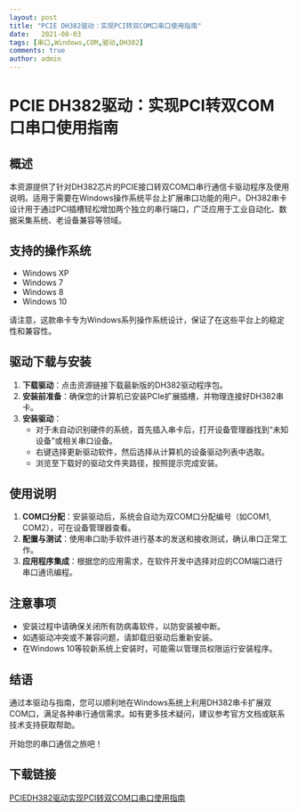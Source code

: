 ```yaml
---
layout: post
title: "PCIE DH382驱动：实现PCI转双COM口串口使用指南"
date:   2021-08-03
tags: [串口,Windows,COM,驱动,DH382]
comments: true
author: admin
---
```

# PCIE DH382驱动：实现PCI转双COM口串口使用指南

## 概述

本资源提供了针对DH382芯片的PCIE接口转双COM口串行通信卡驱动程序及使用说明。适用于需要在Windows操作系统平台上扩展串口功能的用户。DH382串卡设计用于通过PCI插槽轻松增加两个独立的串行端口，广泛应用于工业自动化、数据采集系统、老设备兼容等领域。

## 支持的操作系统

- Windows XP
- Windows 7
- Windows 8
- Windows 10

请注意，这款串卡专为Windows系列操作系统设计，保证了在这些平台上的稳定性和兼容性。

## 驱动下载与安装

1. **下载驱动**：点击资源链接下载最新版的DH382驱动程序包。
2. **安装前准备**：确保您的计算机已安装PCIe扩展插槽，并物理连接好DH382串卡。
3. **安装驱动**：
   - 对于未自动识别硬件的系统，首先插入串卡后，打开设备管理器找到“未知设备”或相关串口设备。
   - 右键选择更新驱动软件，然后选择从计算机的设备驱动列表中选取。
   - 浏览至下载好的驱动文件夹路径，按照提示完成安装。

## 使用说明

1. **COM口分配**：安装驱动后，系统会自动为双COM口分配编号（如COM1, COM2），可在设备管理器查看。
2. **配置与测试**：使用串口助手软件进行基本的发送和接收测试，确认串口正常工作。
3. **应用程序集成**：根据您的应用需求，在软件开发中选择对应的COM端口进行串口通讯编程。

## 注意事项

- 安装过程中请确保关闭所有防病毒软件，以防安装被中断。
- 如遇驱动冲突或不兼容问题，请卸载旧驱动后重新安装。
- 在Windows 10等较新系统上安装时，可能需以管理员权限运行安装程序。

## 结语

通过本驱动与指南，您可以顺利地在Windows系统上利用DH382串卡扩展双COM口，满足各种串行通信需求。如有更多技术疑问，建议参考官方文档或联系技术支持获取帮助。

开始您的串口通信之旅吧！

## 下载链接

[PCIEDH382驱动实现PCI转双COM口串口使用指南](https://pan.quark.cn/s/5d098d3df89a)